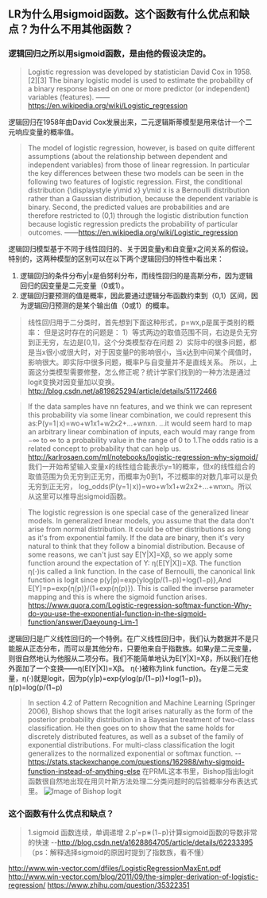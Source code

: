 ## LR为什么用sigmoid函数。这个函数有什么优点和缺点？为什么不用其他函数？

### 逻辑回归之所以用sigmoid函数，是由他的假设决定的。

>Logistic regression was developed by statistician David Cox in 1958.[2][3] The binary logistic model is used to estimate the probability of a binary response based on one or more predictor (or independent) variables (features).
——https://en.wikipedia.org/wiki/Logistic_regression


逻辑回归在1958年由David Cox发展出来，二元逻辑斯蒂模型是用来估计一个二元响应变量的概率值。
>The model of logistic regression, however, is based on quite different assumptions (about the relationship between dependent and independent variables) from those of linear regression. In particular the key differences between these two models can be seen in the following two features of logistic regression. First, the conditional distribution {\displaystyle y\mid x} y\mid x is a Bernoulli distribution rather than a Gaussian distribution, because the dependent variable is binary. Second, the predicted values are probabilities and are therefore restricted to (0,1) through the logistic distribution function because logistic regression predicts the probability of particular outcomes.
——https://en.wikipedia.org/wiki/Logistic_regression


逻辑回归模型基于不同于线性回归的、关于因变量y和自变量x之间关系的假设。特别的，这两种模型的区别可以在以下两个逻辑回归的特性中看出来：
1. 逻辑回归的条件分布y|x是伯努利分布，而线性回归的是高斯分布，因为逻辑回归的因变量是二元变量（0或1）。
2. 逻辑回归要预测的值是概率，因此要通过逻辑分布函数约束到（0,1）区间，因为逻辑回归预测的是某个输出值（0或1）的概率。

>线性回归用于二分类时，首先想到下面这种形式，p=wx,p是属于类别的概率：
但是这时存在的问题是：
1）等式两边的取值范围不同，右边是负无穷到正无穷，左边是[0,1]，这个分类模型存在问题
2）实际中的很多问题，都是当x很小或很大时，对于因变量P的影响很小，当x达到中间某个阈值时，影响很大。即实际中很多问题，概率P与自变量并不是直线关系。
所以，上面这分类模型需要修整，怎么修正呢？统计学家们找到的一种方法是通过logit变换对因变量加以变换。
http://blog.csdn.net/a819825294/article/details/51172466


>If the data samples have nn features, and we think we can represent this probability via some linear combination, we could represent this as:P(y=1∣x)=wo+w1x1+w2x2+...+wnxn. ...it would seem hard to map an arbitrary linear combination of inputs, each would may range from −∞ to ∞ to a probability value in the range of 0 to 1.The odds ratio is a related concept to probability that can help us. 
http://karlrosaen.com/ml/notebooks/logistic-regression-why-sigmoid/
我们一开始希望输入变量x的线性组合能表示y=1的概率，但x的线性组合的取值范围为负无穷到正无穷，而概率为0到1，不过概率的对数几率可以是负无穷到正无穷，
log_odds(P(y=1∣x))=wo+w1x1+w2x2+...+wnxn。所以从这里可以推导出sigmoid函数。


>The logistic regression is one special case of the generalized linear models. In generalized linear models, you assume that the data don't arise from normal distribution. It could be other distributions as long as it's from exponential family. If the data are binary, then it's very natural to think that they follow a binomial distribution. Because of some reasons, we can't just say E[Y|X]=Xβ, so we apply some function around the expectation of Y: η(E[Y|X])=Xβ. The function η(⋅)is called a link function.
 In the case of Bernoulli, the canonical link function is logit since p(y|p)=exp{ylog(p/(1−p))+log(1−p)},And E[Y]=p=exp{η(p)}/(1+exp{η(p)}). This is called the inverse parameter mapping and this is where the sigmoid function arises.
https://www.quora.com/Logistic-regression-softmax-function-Why-do-you-use-the-exponential-function-in-the-sigmoid-function/answer/Daeyoung-Lim-1

逻辑回归是广义线性回归的一个特例。在广义线性回归中，我们认为数据并不是只能服从正态分布，而可以是其他分布，只要他来自于指数族。如果y是二元变量，则很自然地认为他服从二项分布。我们不能简单地认为E[Y|X]=Xβ，所以我们在他外面加了一个变换——η(E[Y|X])=Xβ。 η(⋅)被称为link function。在y是二元变量，η(⋅)就是logit，因为p(y|p)=exp{ylog(p/(1−p))+log(1−p)}。η(p)=log(p/(1−p)

>In section 4.2 of Pattern Recognition and Machine Learning (Springer 2006), Bishop shows that the logit arises naturally as the form of the posterior probability distribution in a Bayesian treatment of two-class classification. He then goes on to show that the same holds for discretely distributed features, as well as a subset of the family of exponential distributions. For multi-class classification the logit generalizes to the normalized exponential or softmax function.
--https://stats.stackexchange.com/questions/162988/why-sigmoid-function-instead-of-anything-else
在PRML这本书里，Bishop指出logit函数很自然地出现在用贝叶斯方法处理二分类问题时的后验概率分布表达式里。
![Image of Bishop logit](https://pic1.zhimg.com/v2-60888683e38d20327965cebf191830e1_b.png)



### 这个函数有什么优点和缺点？

>1.sigmoid 函数连续，单调递增
2.p′=p∗(1−p)计算sigmoid函数的导数非常的快速
--http://blog.csdn.net/a1628864705/article/details/62233395
（ps：解释选择sigmoid的原因时提到了指数族，看不懂）



http://www.win-vector.com/dfiles/LogisticRegressionMaxEnt.pdf
http://www.win-vector.com/blog/2011/09/the-simpler-derivation-of-logistic-regression/
https://www.zhihu.com/question/35322351









